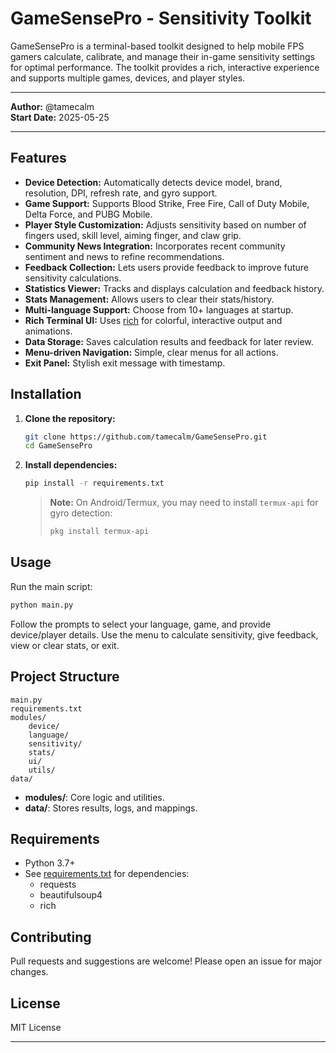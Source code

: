 # GameSensePro - Sensitivity Toolkit

GameSensePro is a terminal-based toolkit designed to help mobile FPS gamers calculate, calibrate, and manage their in-game sensitivity settings for optimal performance. The toolkit provides a rich, interactive experience and supports multiple games, devices, and player styles.

---

**Author:** @tamecalm  
**Start Date:** 2025-05-25

---

## Features

- **Device Detection:** Automatically detects device model, brand, resolution, DPI, refresh rate, and gyro support.
- **Game Support:** Supports Blood Strike, Free Fire, Call of Duty Mobile, Delta Force, and PUBG Mobile.
- **Player Style Customization:** Adjusts sensitivity based on number of fingers used, skill level, aiming finger, and claw grip.
- **Community News Integration:** Incorporates recent community sentiment and news to refine recommendations.
- **Feedback Collection:** Lets users provide feedback to improve future sensitivity calculations.
- **Statistics Viewer:** Tracks and displays calculation and feedback history.
- **Stats Management:** Allows users to clear their stats/history.
- **Multi-language Support:** Choose from 10+ languages at startup.
- **Rich Terminal UI:** Uses [rich](https://github.com/Textualize/rich) for colorful, interactive output and animations.
- **Data Storage:** Saves calculation results and feedback for later review.
- **Menu-driven Navigation:** Simple, clear menus for all actions.
- **Exit Panel:** Stylish exit message with timestamp.

## Installation

1. **Clone the repository:**
   ```sh
   git clone https://github.com/tamecalm/GameSensePro.git
   cd GameSensePro
   ```

2. **Install dependencies:**
   ```sh
   pip install -r requirements.txt
   ```

   > **Note:** On Android/Termux, you may need to install `termux-api` for gyro detection:
   > ```sh
   > pkg install termux-api
   > ```

## Usage

Run the main script:

```sh
python main.py
```

Follow the prompts to select your language, game, and provide device/player details. Use the menu to calculate sensitivity, give feedback, view or clear stats, or exit.

## Project Structure

```
main.py
requirements.txt
modules/
    device/
    language/
    sensitivity/
    stats/
    ui/
    utils/
data/
```

- **modules/**: Core logic and utilities.
- **data/**: Stores results, logs, and mappings.

## Requirements

- Python 3.7+
- See [requirements.txt](requirements.txt) for dependencies:
  - requests
  - beautifulsoup4
  - rich

## Contributing

Pull requests and suggestions are welcome! Please open an issue for major changes.

## License

MIT License

---